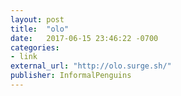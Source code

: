 ```yaml
---
layout: post
title:  "olo"
date:   2017-06-15 23:46:22 -0700
categories:
- link
external_url: "http://olo.surge.sh/"
publisher: InformalPenguins
---
```

